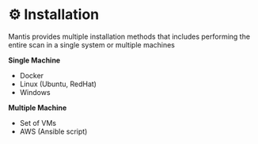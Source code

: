 # ⚙️ Installation

Mantis provides multiple installation methods that includes performing the entire scan in a single system or multiple machines

**Single Machine** 
- Docker 
- Linux (Ubuntu, RedHat)
- Windows

**Multiple Machine** 
- Set of VMs
- AWS (Ansible script)



